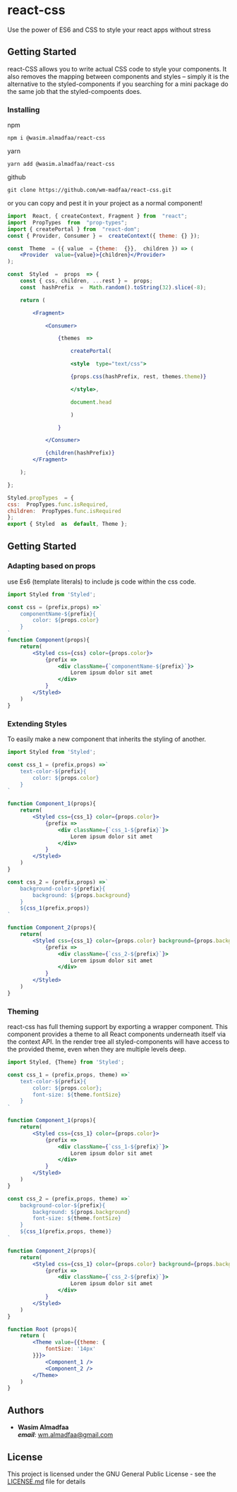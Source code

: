 # react-css 

Use the power of ES6 and CSS to style your react apps without stress

## Getting Started

react-CSS allows you to write actual CSS code to style your components. It also removes the mapping between components and styles – simply it is the alternative to the styled-components if you searching for a mini package do the same job that the styled-compoents does.

### Installing

npm
```
npm i @wasim.almadfaa/react-css
```
yarn
```
yarn add @wasim.almadfaa/react-css
```
github
```
git clone https://github.com/wm-madfaa/react-css.git
```

or you can copy and pest it in your project as a normal component!

```jsx
import  React, { createContext, Fragment } from  "react";
import  PropTypes  from  "prop-types";
import { createPortal } from  "react-dom";
const { Provider, Consumer } =  createContext({ theme: {} });

const  Theme  = ({ value  = {theme:  {}},  children }) => (
	<Provider  value={value}>{children}</Provider>
);

const  Styled  =  props  => {
	const { css, children, ...rest } =  props;
	const  hashPrefix  =  Math.random().toString(32).slice(-8);

	return (

		<Fragment>

			<Consumer>

				{themes  =>

					createPortal(

					<style  type="text/css">

					{props.css(hashPrefix, rest, themes.theme)}

					</style>,

					document.head

					)

				}

			</Consumer>

			{children(hashPrefix)}
		</Fragment>

	);

};

Styled.propTypes  = {
css:  PropTypes.func.isRequired,
children:  PropTypes.func.isRequired
};
export { Styled  as  default, Theme };
```

## Getting Started

### Adapting based on props

use Es6 (template literals) to include js code within the css code.

```jsx
import Styled from 'Styled';

const css = (prefix,props) =>`
	componentName-${prefix}{
		color: ${props.color}
	}
`
function Component(props){
	return(
		<Styled css={css} color={props.color}>
			{prefix => 
				<div className={`componentName-${prefix}`}>
					Lorem ipsum dolor sit amet
				</div>
			}
		</Styled>
	)
}
```

### Extending Styles

To easily make a new component that inherits the styling of another.
```jsx
import Styled from 'Styled';

const css_1 = (prefix,props) =>`
	text-color-${prefix}{
		color: ${props.color}
	}
`

function Component_1(props){
	return(
		<Styled css={css_1} color={props.color}>
			{prefix => 
				<div className={`css_1-${prefix}`}>
					Lorem ipsum dolor sit amet
				</div>
			}
		</Styled>
	)
}

const css_2 = (prefix,props) =>`
	background-color-${prefix}{
		background: ${props.background}
	}
	${css_1(prefix,props)}
`

function Component_2(props){
	return(
		<Styled css={css_1} color={props.color} background={props.background}>
			{prefix => 
				<div className={`css_2-${prefix}`}>
					Lorem ipsum dolor sit amet
				</div>
			}
		</Styled>
	)
}
```

### Theming
react-css  has full theming support by exporting a <Theme> wrapper component. This component provides a theme to all React components underneath itself via the context API. In the render tree all styled-components will have access to the provided theme, even when they are multiple levels deep.

```jsx
import Styled, {Theme} from 'Styled';

const css_1 = (prefix,props, theme) =>`
	text-color-${prefix}{
		color: ${props.color};
		font-size: ${theme.fontSize}
	}
`

function Component_1(props){
	return(
		<Styled css={css_1} color={props.color}>
			{prefix => 
				<div className={`css_1-${prefix}`}>
					Lorem ipsum dolor sit amet
				</div>
			}
		</Styled>
	)
}

const css_2 = (prefix,props, theme) =>`
	background-color-${prefix}{
		background: ${props.background}
		font-size: ${theme.fontSize}
	}
	${css_1(prefix,props, theme)}
`

function Component_2(props){
	return(
		<Styled css={css_1} color={props.color} background={props.background}>
			{prefix => 
				<div className={`css_2-${prefix}`}>
					Lorem ipsum dolor sit amet
				</div>
			}
		</Styled>
	)
}

function Root (props){
	return (
		<Theme value={{theme: {
			fontSize: '14px'
		}}}>
			<Component_1 />
			<Component_2 />
		</Theme>
	)
}
```

## Authors

* **Wasim Almadfaa**  
***email***:  wm.almadfaa@gmail.com

## License

This project is licensed under the GNU General Public License - see the [LICENSE.md](https://github.com/wm-madfaa/react-css/blob/master/LICENSE) file for details
